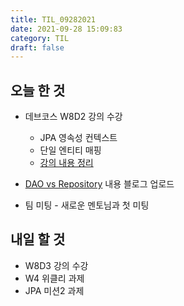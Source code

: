 ```yaml
---
title: TIL_09282021
date: 2021-09-28 15:09:83
category: TIL
draft: false
---
```


## 오늘 한 것

- 데브코스 W8D2 강의 수강
  - JPA 영속성 컨텍스트
  - 단일 엔티티 매핑
  - [강의 내용 정리](https://hwanny.netlify.app/devcourse/(w8d2)-entity,-%EC%98%81%EC%86%8D%EC%84%B1-%EC%BB%A8%ED%85%8D%EC%8A%A4%ED%8A%B8/)

- [DAO vs Repository](https://hwanny.netlify.app/spring/dao-vs-repository/) 내용 블로그 업로드

- 팀 미팅 - 새로운 멘토님과 첫 미팅

## 내일 할 것

- W8D3 강의 수강
- W4 위클리 과제
- JPA 미션2 과제